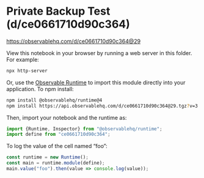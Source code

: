# Private Backup Test (d/ce0661710d90c364)

https://observablehq.com/d/ce0661710d90c364@29

View this notebook in your browser by running a web server in this folder. For
example:

~~~sh
npx http-server
~~~

Or, use the [Observable Runtime](https://github.com/observablehq/runtime) to
import this module directly into your application. To npm install:

~~~sh
npm install @observablehq/runtime@4
npm install https://api.observablehq.com/d/ce0661710d90c364@29.tgz?v=3
~~~

Then, import your notebook and the runtime as:

~~~js
import {Runtime, Inspector} from "@observablehq/runtime";
import define from "ce0661710d90c364";
~~~

To log the value of the cell named “foo”:

~~~js
const runtime = new Runtime();
const main = runtime.module(define);
main.value("foo").then(value => console.log(value));
~~~
